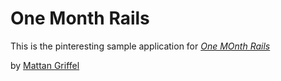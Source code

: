 # One Month Rails

This is the pinteresting sample application for
[*One MOnth Rails*](http://onemonthrails.com)

by [Mattan Griffel](Http://mattangriffel.com)